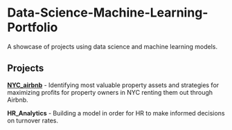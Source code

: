 # Data-Science-Machine-Learning-Portfolio
A showcase of projects using data science and machine learning models.

## Projects

[**NYC_airbnb**](https://github.com/defunSM/Data-Science-Machine-Learning-Portfolio/blob/main/NYC_Airbnb/NYC_airbnb.ipynb) - Identifying most valuable property assets and strategies for maximizing profits for property owners in NYC renting them out through Airbnb.

**HR_Analytics** - Building a model in order for HR to make informed decisions on turnover rates.

